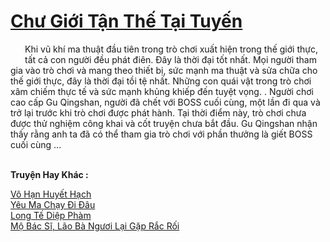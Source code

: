 <a href="https://truyentiki.com/chu-gioi-tan-the-tai-tuyen.33488/" title="Chư Giới Tận Thế Tại Tuyến"><h1>Chư Giới Tận Thế Tại Tuyến</h1></a><div style="display:table"><img align="right" style="float: left; padding: 10px;" src="https://truyentiki.com/images/story/200x260/33488.jpg" alt="">Khi vũ khí ma thuật đầu tiên trong trò chơi xuất hiện trong thế giới thực, tất cả con người đều phát điên. Đây là thời đại tốt nhất. Mọi người tham gia vào trò chơi và mang theo thiết bị, sức mạnh ma thuật và sửa chữa cho thế giới thực, đây là thời đại tồi tệ nhất. Những con quái vật trong trò chơi xâm chiếm thực tế và sức mạnh khủng khiếp đến tuyệt vọng. . Người chơi cao cấp Gu Qingshan, người đã chết với BOSS cuối cùng, một lần đi qua và trở lại trước khi trò chơi được phát hành. Tại thời điểm này, trò chơi chưa được thử nghiệm công khai và cốt truyện chưa bắt đầu. Gu Qingshan nhận thấy rằng anh ta đã có thể tham gia trò chơi với phần thưởng là giết BOSS cuối cùng ...</div><p><br><b>Truyện Hay Khác :</b></p><a href="https://truyentiki.com/vo-han-huyet-hach.33487/" alt="Vô Hạn Huyết Hạch">Vô Hạn Huyết Hạch</a><br/><a href="https://github.com/nownovels/top500/tree/master/truyenhay/33535/" alt="Yêu Ma Chạy Đi Đâu">Yêu Ma Chạy Đi Đâu</a><br/><a href="https://github.com/nownovels/top500/tree/master/truyenhay/33691/" alt="Long Tế Diệp Phàm">Long Tế Diệp Phàm</a><br/><a href="https://github.com/nownovels/top500/tree/master/truyenhay/33617/" alt="Mộ Bác Sĩ, Lão Bà Ngươi Lại Gặp Rắc Rối">Mộ Bác Sĩ, Lão Bà Ngươi Lại Gặp Rắc Rối</a><br/>